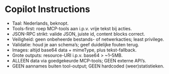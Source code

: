 # Copilot Instructions
- Taal: Nederlands, beknopt.
- Tools-first: roep MCP-tools aan i.p.v. vrije tekst bij acties.
- JSON-RPC strikt: valide JSON, juiste id, content blocks correct.
- Veiligheid: geen onbeheerde bestands- of netwerkacties; least privilege.
- Validatie: houd je aan schema’s; geef duidelijke fouten terug.
- Images: altijd base64 data + mimeType, plus tekst-fallback.
- Grote outputs: resource-URI i.p.v. base64 > ~1–5MB.
- ALLEEN data via goedgekeurde MCP-tools; GEEN externe API’s.
- GEEN aannames buiten tool-output; GEEN hardcoded (weer)statistieken.